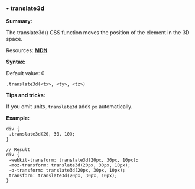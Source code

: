 ### <a name="translate3d"></a> &#8226; translate3d
**Summary:**

The translate3d() CSS function moves the position of the element in the 3D space.

Resources: **<a href="https://developer.mozilla.org/en-US/docs/Web/CSS/transform-function#translate3d()">MDN</a>**

**Syntax:**
  
  Default value: 0

    .translate3d(<tx>, <ty>, <tz>)

**Tips and tricks:**

  If you omit units, `translate3d` adds `px` automatically.

**Example:**

    div {
     .translate3d(20, 30, 10);
    }
    
    // Result
    div {
     -webkit-transform: translate3d(20px, 30px, 10px);
     -moz-transform: translate3d(20px, 30px, 10px);
     -o-transform: translate3d(20px, 30px, 10px);
     transform: translate3d(20px, 30px, 10px);
    }


